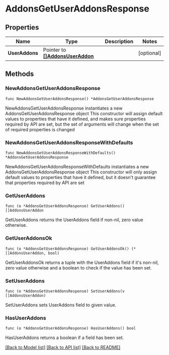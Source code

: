 # AddonsGetUserAddonsResponse

## Properties

Name | Type | Description | Notes
------------ | ------------- | ------------- | -------------
**UserAddons** | Pointer to [**[]AddonsUserAddon**](AddonsUserAddon.md) |  | [optional] 

## Methods

### NewAddonsGetUserAddonsResponse

`func NewAddonsGetUserAddonsResponse() *AddonsGetUserAddonsResponse`

NewAddonsGetUserAddonsResponse instantiates a new AddonsGetUserAddonsResponse object
This constructor will assign default values to properties that have it defined,
and makes sure properties required by API are set, but the set of arguments
will change when the set of required properties is changed

### NewAddonsGetUserAddonsResponseWithDefaults

`func NewAddonsGetUserAddonsResponseWithDefaults() *AddonsGetUserAddonsResponse`

NewAddonsGetUserAddonsResponseWithDefaults instantiates a new AddonsGetUserAddonsResponse object
This constructor will only assign default values to properties that have it defined,
but it doesn't guarantee that properties required by API are set

### GetUserAddons

`func (o *AddonsGetUserAddonsResponse) GetUserAddons() []AddonsUserAddon`

GetUserAddons returns the UserAddons field if non-nil, zero value otherwise.

### GetUserAddonsOk

`func (o *AddonsGetUserAddonsResponse) GetUserAddonsOk() (*[]AddonsUserAddon, bool)`

GetUserAddonsOk returns a tuple with the UserAddons field if it's non-nil, zero value otherwise
and a boolean to check if the value has been set.

### SetUserAddons

`func (o *AddonsGetUserAddonsResponse) SetUserAddons(v []AddonsUserAddon)`

SetUserAddons sets UserAddons field to given value.

### HasUserAddons

`func (o *AddonsGetUserAddonsResponse) HasUserAddons() bool`

HasUserAddons returns a boolean if a field has been set.


[[Back to Model list]](../README.md#documentation-for-models) [[Back to API list]](../README.md#documentation-for-api-endpoints) [[Back to README]](../README.md)


